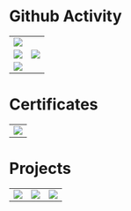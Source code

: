 <h1>Github Activity</h1>
<table>
    <tbody>
        <tr>
            <td colspan="2" valign="top">
                <img
                    src="https://activity-graph.herokuapp.com/graph?username=jack456054&bg_color=0D1117&color=e05397&line=e05397&point=FFFFFF&hide_border=true" />
            </td>
        </tr>
        <tr>
            <td valign="top">
                <img
                    src="https://github-readme-streak-stats.herokuapp.com/?user=jack456054&theme=black-ice&hide_border=true&stroke=0000&background=0D1117&ring=e05397&fire=e05397&currStreakLabel=e05397" />
            </td>
            <td valign="top">
                <img
                    src="https://github-readme-stats.vercel.app/api?username=jack456054&show_icons=true&icon_color=E6DB74&border_color=66D9EF&bg_color=272822&title_color=F92672&text_color=AE81FF&count_private=true" />
            </td>
        </tr>
        <tr>
            <td colspan="2" valign="top">
                <img
                    src="https://github-profile-summary-cards.vercel.app/api/cards/profile-details?username=jack456054&theme=github_dark" />
            </td>
        </tr>
    </tbody>
</table>

<h1>Certificates</h1>
<table>
    <tbody>
        <tr>
            <td colspan="2" valign="top">
                <a href="https://www.credential.net/32276262-9c27-4cdb-a582-fcc7e0769064#gs.dva0qt">
                    <img
                        src="https://api.accredible.com/v1/frontend/credential_website_embed_image/badge/59099623" />
                </a>
            </td>
        </tr>
    </tbody>
</table>

<h1>Projects</h1>
<table>
    <tbody>
        <tr>
            <td valign="top">
                <a href="https://github.com/jack456054/leetcode">
                    <img src="https://github-readme-stats.vercel.app/api/pin/?username=jack456054&repo=leetcode" />
            </td>
            <td valign="top">
                <a href="https://github.com/jack456054/wedding_invitation">
                    <img src="https://github-readme-stats.vercel.app/api/pin/?username=jack456054&repo=wedding_invitation" />
            </td>
            <td valign="top">
                <a href="https://github.com/jack456054/gstsol">
                    <img src="https://github-readme-stats.vercel.app/api/pin/?username=jack456054&repo=gstsol" />
            </td>
        </tr>
    </tbody>
</table>
